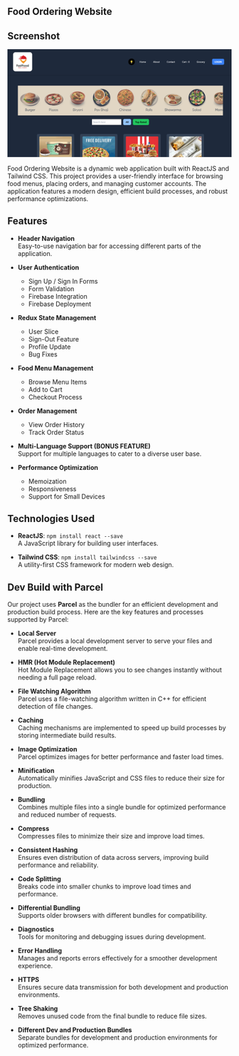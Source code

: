## Food Ordering Website

## Screenshot

![Food Ordering Website Screenshot](./src/utils/assets/Food_orderingSS.png) 

Food Ordering Website is a dynamic web application built with ReactJS and Tailwind CSS. This project provides a user-friendly interface for browsing food menus, placing orders, and managing customer accounts. The application features a modern design, efficient build processes, and robust performance optimizations.

## Features

- **Header Navigation**  
  Easy-to-use navigation bar for accessing different parts of the application.

- **User Authentication**  
  - Sign Up / Sign In Forms
  - Form Validation
  - Firebase Integration
  - Firebase Deployment

- **Redux State Management**  
  - User Slice
  - Sign-Out Feature
  - Profile Update
  - Bug Fixes

- **Food Menu Management**  
  - Browse Menu Items
  - Add to Cart
  - Checkout Process

- **Order Management**  
  - View Order History
  - Track Order Status

- **Multi-Language Support (BONUS FEATURE)**  
  Support for multiple languages to cater to a diverse user base.

- **Performance Optimization**  
  - Memoization
  - Responsiveness
  - Support for Small Devices

## Technologies Used

- **ReactJS**: `npm install react --save`  
  A JavaScript library for building user interfaces.

- **Tailwind CSS**: `npm install tailwindcss --save`  
  A utility-first CSS framework for modern web design.

## Dev Build with Parcel

Our project uses **Parcel** as the bundler for an efficient development and production build process. Here are the key features and processes supported by Parcel:

- **Local Server**  
  Parcel provides a local development server to serve your files and enable real-time development.

- **HMR (Hot Module Replacement)**  
  Hot Module Replacement allows you to see changes instantly without needing a full page reload.

- **File Watching Algorithm**  
  Parcel uses a file-watching algorithm written in C++ for efficient detection of file changes.

- **Caching**  
  Caching mechanisms are implemented to speed up build processes by storing intermediate build results.

- **Image Optimization**  
  Parcel optimizes images for better performance and faster load times.

- **Minification**  
  Automatically minifies JavaScript and CSS files to reduce their size for production.

- **Bundling**  
  Combines multiple files into a single bundle for optimized performance and reduced number of requests.

- **Compress**  
  Compresses files to minimize their size and improve load times.

- **Consistent Hashing**  
  Ensures even distribution of data across servers, improving build performance and reliability.

- **Code Splitting**  
  Breaks code into smaller chunks to improve load times and performance.

- **Differential Bundling**  
  Supports older browsers with different bundles for compatibility.

- **Diagnostics**  
  Tools for monitoring and debugging issues during development.

- **Error Handling**  
  Manages and reports errors effectively for a smoother development experience.

- **HTTPS**  
  Ensures secure data transmission for both development and production environments.

- **Tree Shaking**  
  Removes unused code from the final bundle to reduce file sizes.

- **Different Dev and Production Bundles**  
  Separate bundles for development and production environments for optimized performance.